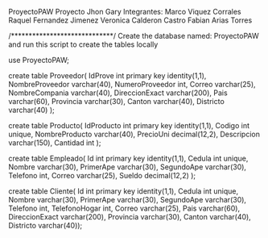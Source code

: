 ProyectoPAW
Proyecto Jhon Gary Integrantes: Marco Viquez Corrales Raquel Fernandez Jimenez Veronica Calderon Castro Fabian Arias Torres

/*****************************/ Create the database named: ProyectoPAW and run this script to create the tables locally

use ProyectoPAW;

create table Proveedor( IdProve int primary key identity(1,1), NombreProveedor varchar(40), NumeroProveedor int, Correo varchar(25), NombreCompania varchar(40), DireccionExact varchar(200), Pais varchar(60), Provincia varchar(30), Canton varchar(40), Districto varchar(40) );

create table Producto( IdProducto int primary key identity(1,1), Codigo int unique, NombreProducto varchar(40), PrecioUni decimal(12,2), Descripcion varchar(150), Cantidad int );

create table Empleado( Id int primary key identity(1,1), Cedula int unique, Nombre varchar(30), PrimerApe varchar(30), SegundoApe varchar(30), Telefono int, Correo varchar(25), Sueldo decimal(12,2) );

create table Cliente( Id int primary key identity(1,1), Cedula int unique, Nombre varchar(30), PrimerApe varchar(30), SegundoApe varchar(30), Telefono int, TelefonoHogar int, Correo varchar(25), Pais varchar(60), DireccionExact varchar(200), Provincia varchar(30), Canton varchar(40), Districto varchar(40));
